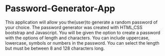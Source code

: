 # Password-Generator-App
This application will allow you the(user)to generate a random password of your choice. The password generator was created with HTML,CSS bootstrap and Javascript. You will be given the option to create a password with the options of length and characters. You can include uppercase, lowercase, symbols or numbers in the password. You can select the length but must be between 8 and 128 characters long.


